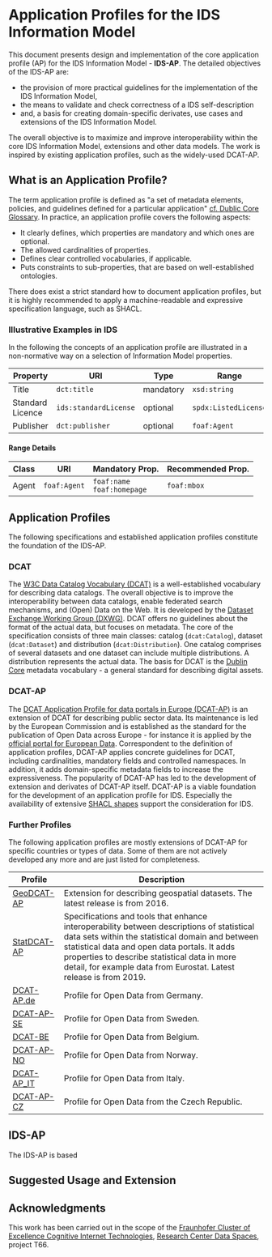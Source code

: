 # Application Profiles for the IDS Information Model

This document presents design and implementation of the core application profile (AP) for the IDS Information Model - **IDS-AP**. The detailed objectives of the IDS-AP are:

- the provision of more practical guidelines for the implementation of the IDS Information Model,
- the means to validate and check correctness of a IDS self-description
- and, a basis for creating domain-specific derivates, use cases and extensions of the IDS Information Model.

The overall objective is to maximize and improve interoperability within the core IDS Information Model, extensions and other data models. The work is inspired by existing application profiles, such as the widely-used DCAT-AP.


## What is an Application Profile?
The term application profile is defined as "a set of metadata elements, policies, and guidelines defined for a particular application" [cf. Dublic Core Glossary](https://www.dublincore.org/specifications/dublin-core/usageguide/2001-04-12/glossary/). In practice, an application profile covers the following aspects: 

- It clearly defines, which properties are mandatory and which ones are optional.
- The allowed cardinalities of properties.
- Defines clear controlled vocabularies, if applicable. 
- Puts constraints to sub-properties, that are based on well-established ontologies. 

There does exist a strict standard how to document application profiles, but it is highly recommended to apply a machine-readable and expressive specification language, such as SHACL.

### Illustrative Examples in IDS

In the following the concepts of an application profile are illustrated in a non-normative way on a selection of Information Model properties. 


| Property | URI | Type | Range | Card. | Vocabulary |
| --- | --- | --- | --- | --- | --- |
| Title | `dct:title` | mandatory |`xsd:string`|1..n| - |
| Standard Licence | `ids:standardLicense` | optional |`spdx:ListedLicense`|0..1| [SPDX License List](https://github.com/spdx/license-list-data/tree/master/rdfturtle) |
| Publisher | `dct:publisher` | optional | `foaf:Agent` |0..n| - |


#### Range Details

| Class | URI | Mandatory Prop. | Recommended Prop. | 
| --- | --- | --- | --- |
| Agent | `foaf:Agent` | `foaf:name` <br /> `foaf:homepage` | `foaf:mbox` |


## Application Profiles

The following specifications and established application profiles constitute the foundation of the IDS-AP. 

### DCAT

The [W3C Data Catalog Vocabulary (DCAT)](https://www.w3.org/TR/vocab-dcat-2/) is a well-established vocabulary for describing data catalogs. The overall objective is to improve the interoperability between data catalogs, enable federated search mechanisms, and (Open) Data on the Web. It is developed by the [Dataset Exchange Working Group (DXWG)](https://www.w3.org/2017/dxwg/wiki/Main_Page). DCAT offers no guidelines about the format of the actual data, but focuses on metadata. The core of the specification consists of three main classes: catalog (`dcat:Catalog`), dataset (`dcat:Dataset`) and distribution (`dcat:Distribution`). One catalog comprises of several datasets and one dataset can include multiple distributions. A distribution represents the actual data. The basis for DCAT is the [Dublin Core](https://www.dublincore.org/specifications/dublin-core/) metadata vocabulary - a general standard for describing digital assets.

### DCAT-AP

The [DCAT Application Profile for data portals in Europe (DCAT-AP)](https://joinup.ec.europa.eu/collection/semantic-interoperability-community-semic/solution/dcat-application-profile-data-portals-europe) is an extension of
DCAT for describing public sector data. Its maintenance is led by the European Commission and is established as the standard for the publication of Open Data across Europe - for instance it is applied by the [official portal for European Data](https://data.europa.eu). Correspondent to the definition of application profiles, DCAT-AP applies concrete guidelines for DCAT, including cardinalities, mandatory fields and controlled namespaces. In addition, it adds domain-specific metadata fields to increase the expressiveness. The popularity of DCAT-AP has led to the development of extension and derivates of DCAT-AP itself. DCAT-AP is a viable foundation for the development of an application profile for IDS. Especially the availability of extensive [SHACL shapes](https://joinup.ec.europa.eu/collection/semantic-interoperability-community-semic/solution/dcat-application-profile-data-portals-europe/release/210) support the consideration for IDS. 


### Further Profiles

The following application profiles are mostly extensions of DCAT-AP for specific countries or types of data. Some of them are not actively developed any more and are just listed for completeness.


| Profile | Description |
| --- | --- | 
| [GeoDCAT-AP](https://joinup.ec.europa.eu/collection/semantic-interoperability-community-semic/solution/geodcat-application-profile-data-portals-europe) | Extension for describing geospatial datasets. The latest release is from 2016.  | 
| [StatDCAT-AP](https://joinup.ec.europa.eu/collection/semantic-interoperability-community-semic/solution/statdcat-application-profile-data-portals-europe) | Specifications and tools that enhance interoperability between descriptions of statistical data sets within the statistical domain and between statistical data and open data portals. It adds properties to describe statistical data in more detail, for example data from Eurostat. Latest release is from 2019. | 
| [DCAT-AP.de](https://www.dcat-ap.de) | Profile for Open Data from Germany. | 
| [DCAT-AP-SE](https://docs.dataportal.se/dcat/en/) | Profile for Open Data from Sweden. | 
| [DCAT-BE](http://dcat.be/) | Profile for Open Data from Belgium. | 
| [DCAT-AP-NO](https://data.norge.no/specification/dcat-ap-no/) | Profile for Open Data from Norway. | 
| [DCAT-AP_IT](https://www.dati.gov.it/content/dcat-ap-it-v10-profilo-italiano-dcat-ap-0) | Profile for Open Data from Italy. | 
| [DCAT-AP-CZ](https://ofn.gov.cz/rozhran%C3%AD-katalog%C5%AF-otev%C5%99en%C3%BDch-dat/2021-01-11/) | Profile for Open Data from the Czech Republic. | 


## IDS-AP

The IDS-AP is based 

## Suggested Usage and Extension


## Acknowledgments

This work has been carried out in the scope of the [Fraunhofer Cluster of Excellence Cognitive Internet Technologies](https://www.cit.fraunhofer.de/), [Research Center Data Spaces](https://www.dataspaces.fraunhofer.de/), project T66.
